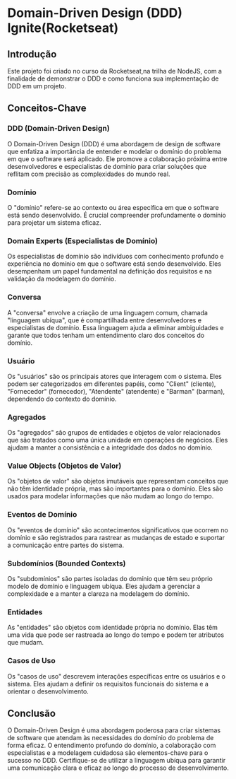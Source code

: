 # Domain-Driven Design (DDD) Ignite(Rocketseat)

## Introdução

Este projeto foi criado no curso da Rocketseat,na trilha de NodeJS, com a finalidade de demonstrar o DDD e como funciona sua implementação de DDD em um projeto.

## Conceitos-Chave

### DDD (Domain-Driven Design)

O Domain-Driven Design (DDD) é uma abordagem de design de software que enfatiza a importância de entender e modelar o domínio do problema em que o software será aplicado. Ele promove a colaboração próxima entre desenvolvedores e especialistas de domínio para criar soluções que reflitam com precisão as complexidades do mundo real.

### Domínio

O "domínio" refere-se ao contexto ou área específica em que o software está sendo desenvolvido. É crucial compreender profundamente o domínio para projetar um sistema eficaz.

### Domain Experts (Especialistas de Domínio)

Os especialistas de domínio são indivíduos com conhecimento profundo e experiência no domínio em que o software está sendo desenvolvido. Eles desempenham um papel fundamental na definição dos requisitos e na validação da modelagem do domínio.

### Conversa

A "conversa" envolve a criação de uma linguagem comum, chamada "linguagem ubíqua", que é compartilhada entre desenvolvedores e especialistas de domínio. Essa linguagem ajuda a eliminar ambiguidades e garante que todos tenham um entendimento claro dos conceitos do domínio.

### Usuário

Os "usuários" são os principais atores que interagem com o sistema. Eles podem ser categorizados em diferentes papéis, como "Client" (cliente), "Fornecedor" (fornecedor), "Atendente" (atendente) e "Barman" (barman), dependendo do contexto do domínio.

### Agregados

Os "agregados" são grupos de entidades e objetos de valor relacionados que são tratados como uma única unidade em operações de negócios. Eles ajudam a manter a consistência e a integridade dos dados no domínio.

### Value Objects (Objetos de Valor)

Os "objetos de valor" são objetos imutáveis que representam conceitos que não têm identidade própria, mas são importantes para o domínio. Eles são usados para modelar informações que não mudam ao longo do tempo.

### Eventos de Domínio

Os "eventos de domínio" são acontecimentos significativos que ocorrem no domínio e são registrados para rastrear as mudanças de estado e suportar a comunicação entre partes do sistema.

### Subdomínios (Bounded Contexts)

Os "subdomínios" são partes isoladas do domínio que têm seu próprio modelo de domínio e linguagem ubíqua. Eles ajudam a gerenciar a complexidade e a manter a clareza na modelagem do domínio.

### Entidades

As "entidades" são objetos com identidade própria no domínio. Elas têm uma vida que pode ser rastreada ao longo do tempo e podem ter atributos que mudam.

### Casos de Uso

Os "casos de uso" descrevem interações específicas entre os usuários e o sistema. Eles ajudam a definir os requisitos funcionais do sistema e a orientar o desenvolvimento.

## Conclusão

O Domain-Driven Design é uma abordagem poderosa para criar sistemas de software que atendam às necessidades do domínio do problema de forma eficaz. O entendimento profundo do domínio, a colaboração com especialistas e a modelagem cuidadosa são elementos-chave para o sucesso no DDD. Certifique-se de utilizar a linguagem ubíqua para garantir uma comunicação clara e eficaz ao longo do processo de desenvolvimento.
